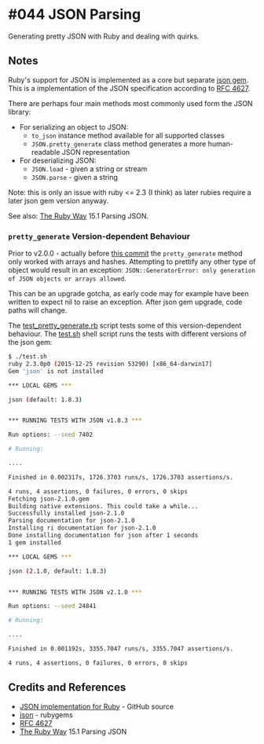 # #044 JSON Parsing

Generating pretty JSON with Ruby and dealing with quirks.

## Notes

Ruby's support for JSON is implemented as a core but separate [json gem](https://github.com/flori/json).
This is a implementation of the JSON specification according to [RFC 4627](https://www.ietf.org/rfc/rfc4627.txt).

There are perhaps four main methods most commonly used form the JSON library:

* For serializing an object to JSON:
    * `to_json` instance method available for all supported classes
    * `JSON.pretty_generate` class method generates a more human-readable JSON representation
* For deserializing JSON:
    * `JSON.load` - given a string or stream
    * `JSON.parse` - given a string

Note: this is only an issue with ruby <= 2.3 (I think) as later rubies require a later json gem version anyway.

See also: [The Ruby Way](../the-ruby-way/) 15.1 Parsing JSON.

### `pretty_generate` Version-dependent Behaviour

Prior to v2.0.0 -
actually before [this commit](https://github.com/flori/json/commit/4b843b585060212e8c396073f79627bf081491db#diff-c396b704e4eb30dedc22d380848c050d)
the `pretty_generate` method only worked with arrays and hashes.
Attempting to prettify any other type of object would result in an exception: `JSON::GeneratorError: only generation of JSON objects or arrays allowed`.

This can be an upgrade gotcha, as early code may for example have been written to expect nil to raise an exception. After json gem upgrade, code paths will change.

The [test_pretty_generate.rb](./test_pretty_generate.rb) script tests some of this version-dependent behaviour.
The [test.sh](./test.sh) shell script runs the tests with different versions of the json gem:

```sh
$ ./test.sh
ruby 2.3.0p0 (2015-12-25 revision 53290) [x86_64-darwin17]
Gem 'json' is not installed

*** LOCAL GEMS ***

json (default: 1.8.3)


*** RUNNING TESTS WITH JSON v1.8.3 ***

Run options: --seed 7402

# Running:

....

Finished in 0.002317s, 1726.3703 runs/s, 1726.3703 assertions/s.

4 runs, 4 assertions, 0 failures, 0 errors, 0 skips
Fetching json-2.1.0.gem
Building native extensions. This could take a while...
Successfully installed json-2.1.0
Parsing documentation for json-2.1.0
Installing ri documentation for json-2.1.0
Done installing documentation for json after 1 seconds
1 gem installed

*** LOCAL GEMS ***

json (2.1.0, default: 1.8.3)


*** RUNNING TESTS WITH JSON v2.1.0 ***

Run options: --seed 24841

# Running:

....

Finished in 0.001192s, 3355.7047 runs/s, 3355.7047 assertions/s.

4 runs, 4 assertions, 0 failures, 0 errors, 0 skips
```

## Credits and References

* [JSON implementation for Ruby](https://github.com/flori/json) - GitHub source
* [json](https://rubygems.org/gems/json) - rubygems
* [RFC 4627](https://www.ietf.org/rfc/rfc4627.txt)
* [The Ruby Way](../the-ruby-way/) 15.1 Parsing JSON
